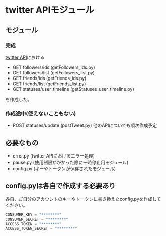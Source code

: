 # twitter APIモジュール
## モジュール
### 完成
[twitter API](https://developer.twitter.com/en/docs/api-reference-index)における
- GET followers/ids (getFollowers_ids.py)
- GET followers/list (getFollowers_list.py)
- GET friends/ids (getFriends_ids.py)
- GET friends/list (getFriends_list.py)
- GET statuses/user_timeline (getStatuses_user_timeline.py)<br> 
<p>を作成した。</p>

### 作成途中(使えないこともない)　
- POST statuses/update (postTweet.py)
他のAPIについても順次作成予定

## 必要なもの
- errer.py (twitter APIにおけるエラー処理)
- pause.py (使用制限がかかった際に一時停止用モジュール)
- config.py (キーやトークンが保存されたモジュール)

## config.pyは各自で作成する必要あり
各自、ご自分のアカウントのキーやトークンに書き換えたconfig.pyを作成してください。
```python:config.py
CONSUMER_KEY = "********"
CONSUMER_SECRET = "********"
ACCESS_TOKEN = "********"
ACCESS_TOKEN_SECRET = "********"
```
